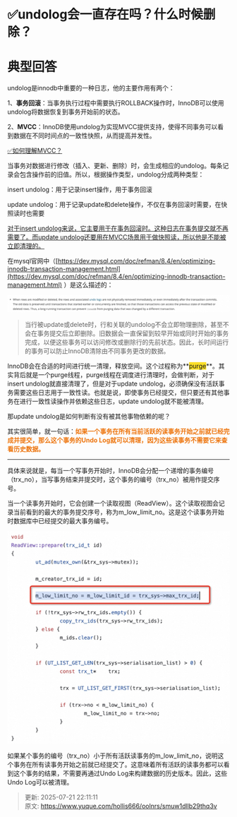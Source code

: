 # ✅undolog会一直存在吗？什么时候删除？

# 典型回答


undolog是innodb中重要的一种日志，他的主要作用有两个：



1、**事务回滚**：当事务执行过程中需要执行ROLLBACK操作时，InnoDB可以使用undolog将数据恢复到事务开始前的状态。

  
2、**MVCC**：InnoDB使用undolog为实现MVCC提供支持，使得不同事务可以看到数据在不同时间点的一致性快照，从而提高并发性。



[✅如何理解MVCC？](https://www.yuque.com/hollis666/oolnrs/wgu1u6)



当事务对数据进行修改（插入、更新、删除）时，会生成相应的undolog。每条记录会包含操作前的旧值。所以，根据操作类型，undolog分成两种类型：



insert undolog：用于记录insert操作，用于事务回滚

  
update undolog：用于记录update和delete操作，不仅在事务回滚时需要，在快照读时也需要



<u>对于insert undolog来说，它主要用于在事务回滚时。这种日志在事务提交就不再需要了。而update undolog还要用在MVCC场景用于做快照读，所以他是不能被立即清理的。</u>



在mysql官网中（[https://dev.mysql.com/doc/refman/8.4/en/optimizing-innodb-transaction-management.html](https://dev.mysql.com/doc/refman/8.4/en/optimizing-innodb-transaction-management.html) ）是这么描述的：



![17229269572106.jpg](./img/OoD18DvY4A--BNsi/1753364758647-ec450148-05a2-40fb-81ed-08f4d3820a3a-972628.jpeg)



> 当行被update或delete时，行和关联的undolog不会立即物理删除，甚至不会在事务提交后立即删除。旧数据会一直保留到较早开始或同时开始的事务完成，以便这些事务可以访问修改或删除行的先前状态。因此，长时间运行的事务可以防止InnoDB清除由不同事务更改的数据。
>



InnoDB会在合适的时间进行统一清理，释放空间。这个过程称为**<font style="background-color:#FBDE28;">purge</font>**。其实背后就是一个purge线程，purge线程在调度进行清理时，会做判断，对于insert undolog就直接清理了，但是对于update undolog，必须确保没有活跃事务需要这些日志用于一致性读。也就是说，即使事务已经提交，但只要还有其他事务在进行一致性读操作并依赖这些日志，update undolog就不能被清理。



那update undolog是如何判断有没有被其他事物依赖的呢？



其实很简单，就一句话：**<font style="color:#ED740C;">如果一个事务在所有当前活跃的读事务开始之前就已经完成并提交，那么这个事务的Undo Log就可以清理，因为这些读事务不需要它来查看历史数据。</font>**

****

具体来说就是，每当一个写事务开始时，InnoDB会分配一个递增的事务编号（trx_no），当写事务结束并提交时，这个事务的编号（trx_no）被用作提交序号。



当一个读事务开始时，它会创建一个读取视图（ReadView）。这个读取视图会记录当前看到的最大的事务提交序号，称为m_low_limit_no。这是这个读事务开始时数据库中已经提交的最大事务编号。



![17229252330219.jpg](./img/OoD18DvY4A--BNsi/1753364758802-d5a5131c-aec6-4577-8a4d-1a18b63befa2-755519.jpeg)



如果某个事务的编号（trx_no）小于所有活跃读事务的m_low_limit_no，说明这个事务在所有读事务开始之前就已经提交了。这意味着所有活跃的读事务都可以看到这个事务的结果，不需要再通过Undo Log来构建数据的历史版本。因此，这些Undo Log可以被清理。



> 更新: 2025-07-21 22:11:11  
> 原文: <https://www.yuque.com/hollis666/oolnrs/smuw1dllb29thq3v>